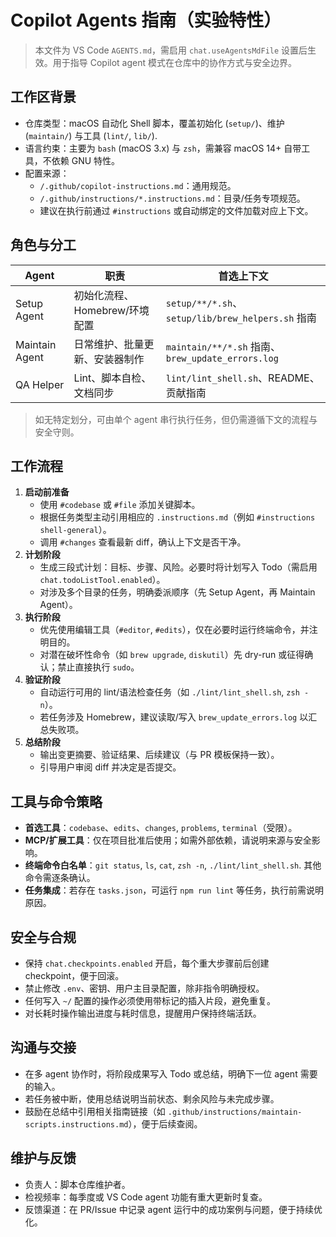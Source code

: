 # Copilot Agents 指南（实验特性）

> 本文件为 VS Code `AGENTS.md`，需启用 `chat.useAgentsMdFile` 设置后生效。用于指导 Copilot agent 模式在仓库中的协作方式与安全边界。

## 工作区背景
- 仓库类型：macOS 自动化 Shell 脚本，覆盖初始化 (`setup/`)、维护 (`maintain/`) 与工具 (`lint/`, `lib/`).
- 语言约束：主要为 `bash` (macOS 3.x) 与 `zsh`，需兼容 macOS 14+ 自带工具，不依赖 GNU 特性。
- 配置来源：
  - `/.github/copilot-instructions.md`：通用规范。
  - `/.github/instructions/*.instructions.md`：目录/任务专项规范。
  - 建议在执行前通过 `#instructions` 或自动绑定的文件加载对应上下文。

## 角色与分工
| Agent | 职责 | 首选上下文 |
|-------|------|------------|
| Setup Agent | 初始化流程、Homebrew/环境配置 | `setup/**/*.sh`、`setup/lib/brew_helpers.sh` 指南 |
| Maintain Agent | 日常维护、批量更新、安装器制作 | `maintain/**/*.sh` 指南、`brew_update_errors.log` |
| QA Helper | Lint、脚本自检、文档同步 | `lint/lint_shell.sh`、README、贡献指南 |

> 如无特定划分，可由单个 agent 串行执行任务，但仍需遵循下文的流程与安全守则。

## 工作流程
1. **启动前准备**
   - 使用 `#codebase` 或 `#file` 添加关键脚本。
   - 根据任务类型主动引用相应的 `.instructions.md`（例如 `#instructions shell-general`）。
   - 调用 `#changes` 查看最新 diff，确认上下文是否干净。
2. **计划阶段**
   - 生成三段式计划：目标、步骤、风险。必要时将计划写入 Todo（需启用 `chat.todoListTool.enabled`）。
   - 对涉及多个目录的任务，明确委派顺序（先 Setup Agent，再 Maintain Agent）。
3. **执行阶段**
   - 优先使用编辑工具（`#editor`, `#edits`），仅在必要时运行终端命令，并注明目的。
   - 对潜在破坏性命令（如 `brew upgrade`, `diskutil`）先 dry-run 或征得确认；禁止直接执行 `sudo`。
4. **验证阶段**
   - 自动运行可用的 lint/语法检查任务（如 `./lint/lint_shell.sh`, `zsh -n`）。
   - 若任务涉及 Homebrew，建议读取/写入 `brew_update_errors.log` 以汇总失败项。
5. **总结阶段**
   - 输出变更摘要、验证结果、后续建议（与 PR 模板保持一致）。
   - 引导用户审阅 diff 并决定是否提交。

## 工具与命令策略
- **首选工具**：`codebase`、`edits`、`changes`, `problems`, `terminal`（受限）。
- **MCP/扩展工具**：仅在项目批准后使用；如需外部依赖，请说明来源与安全影响。
- **终端命令白名单**：`git status`, `ls`, `cat`, `zsh -n`, `./lint/lint_shell.sh`. 其他命令需逐条确认。
- **任务集成**：若存在 `tasks.json`，可运行 `npm run lint` 等任务，执行前需说明原因。

## 安全与合规
- 保持 `chat.checkpoints.enabled` 开启，每个重大步骤前后创建 checkpoint，便于回滚。
- 禁止修改 `.env`、密钥、用户主目录配置，除非指令明确授权。
- 任何写入 `~/` 配置的操作必须使用带标记的插入片段，避免重复。
- 对长耗时操作输出进度与耗时信息，提醒用户保持终端活跃。

## 沟通与交接
- 在多 agent 协作时，将阶段成果写入 Todo 或总结，明确下一位 agent 需要的输入。
- 若任务被中断，使用总结说明当前状态、剩余风险与未完成步骤。
- 鼓励在总结中引用相关指南链接（如 `.github/instructions/maintain-scripts.instructions.md`），便于后续查阅。

## 维护与反馈
- 负责人：脚本仓库维护者。
- 检视频率：每季度或 VS Code agent 功能有重大更新时复查。
- 反馈渠道：在 PR/Issue 中记录 agent 运行中的成功案例与问题，便于持续优化。
